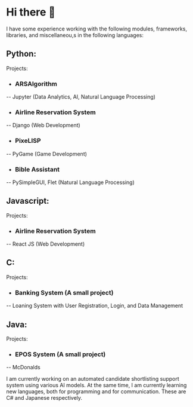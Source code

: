 # Hi there 👋

I have some experience working with the following modules, frameworks, libraries, and miscellaneou,s in the following languages:

## Python:
  Projects:
  - ### ARSAlgorithm
  -- Jupyter (Data Analytics, AI, Natural Language Processing)
  
  - ### Airline Reservation System
  -- Django (Web Development)

  - ### PixeLISP
  -- PyGame (Game Development)

  - ### Bible Assistant
  -- PySimpleGUI, Flet (Natural Language Processing)
  
  
## Javascript:
  Projects:
  - ### Airline Reservation System
  -- React JS (Web Development)

## C: 
  Projects:
  - ### Banking System (A small project)
  -- Loaning System with User Registration, Login, and Data Management

## Java: 
  Projects:
  - ### EPOS System (A small project)
  -- McDonalds

I am currently working on an automated candidate shortlisting support system using various AI models.
At the same time, I am currently learning new languages, both for programming and for communication. These are C# and Japanese respectively.

<!--
**gentdimad/gentdimad** is a ✨ _special_ ✨ repository because its `README.md` (this file) appears on your GitHub profile.

Here are some ideas to get you started:

- 🔭 I’m currently working on ...
- 🌱 I’m currently learning ...
- 👯 I’m looking to collaborate on ...
- 🤔 I’m looking for help with ...
- 💬 Ask me about ...
- 📫 How to reach me: ...
- 😄 Pronouns: ...
- ⚡ Fun fact: ...
-->
